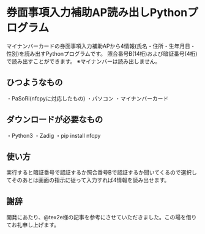 # 券面事項入力補助AP読み出しPythonプログラム
マイナンバーカードの券面事項入力補助APから4情報(氏名・住所・生年月日・性別)を読み出すPythonプログラムです。
照合番号B(14桁)および暗証番号(4桁)で読み出すことができます。
※マイナンバーは読み出しません。

## ひつようなもの
・PaSoRi(nfcpyに対応したもの)
・パソコン
・マイナンバーカード

## ダウンロードが必要なもの
・Python3
・Zadig
・pip install nfcpy

## 使い方
実行すると暗証番号で認証するか照合番号Bで認証するか聞いてくるので選択してそのあとは画面の指示に従って入力すれば4情報を読み出せます。

## 謝辞
開発にあたり、@tex2e様の記事を参考にさせていただきました。この場を借りてお礼申し上げます。

